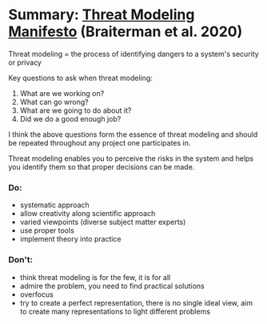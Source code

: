 # Summary: [Threat Modeling Manifesto](https://www.threatmodelingmanifesto.org/) (Braiterman et al. 2020)

Threat modeling = the process of identifying dangers to a system's security or privacy

Key questions to ask when threat modeling:

1. What are we working on?
2. What can go wrong?
3. What are we going to do about it?
4. Did we do a good enough job?

I think the above questions form the essence of threat modeling and should be repeated throughout any project one participates in.

Threat modeling enables you to perceive the risks in the system and helps you identify them so that proper decisions can be made.

### Do:

- systematic approach
- allow creativity along scientific approach
- varied viewpoints (diverse subject matter experts)
- use proper tools
- implement theory into practice

### Don't:

- think threat modeling is for the few, it is for all
- admire the problem, you need to find practical solutions
- overfocus
- try to create a perfect representation, there is no single ideal view, aim to create many representations to light different problems
